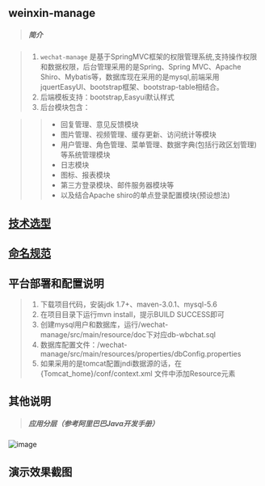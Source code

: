 weinxin-manage
------------------------

>##### 简介

> 1. `wechat-manage` 是基于SpringMVC框架的权限管理系统,支持操作权限和数据权限，后台管理采用的是Spring、Spring MVC、Apache Shiro、Mybatis等，数据库现在采用的是mysql,前端采用jquertEasyUI、bootstrap框架、bootstrap-table相结合。
> 2. 后端模板支持：bootstrap,Easyui默认样式
> 3. 后台模块包含：

> > * 回复管理、意见反馈模块
> > * 图片管理、视频管理、缓存更新、访问统计等模块
> > * 用户管理、角色管理、菜单管理、数据字典(包括行政区划管理)等系统管理模块
> > * 日志模块
> > * 图标、报表模块
> > * 第三方登录模块、邮件服务器模块等
> > * 以及结合Apache shiro的单点登录配置模块(预设想法)
			


[技术选型](http://note.youdao.com/noteshare?id=233df4488c0cac1b719952432977ca74&sub=CD29D21A0EA0410F83F9447BB3D1F0B9)
------------------------

[命名规范](http://note.youdao.com/noteshare?id=edb0df577a78a28d3c44cc8778b74149&sub=5F205BB8938F437CB2CF7F02ED11AD71)
------------------------


平台部署和配置说明
------------------------

> 1. 下载项目代码，安装jdk 1.7+、maven-3.0.1、mysql-5.6
> 2. 在项目目录下运行mvn install，提示BUILD SUCCESS即可
> 3. 创建mysql用户和数据库，运行/wechat-manage/src/main/resource/doc下对应db-wbchat.sql
> 4. 数据库配置文件：/wechat-manage/src/main/resources/properties/dbConfig.properties
> 5. 如果采用的是tomcat配置jndi数据源的话，在 {Tomcat_home}/conf/context.xml 文件中添加Resource元素 


其他说明
------------------------

>##### 应用分层（参考阿里巴巴Java开发手册）
![image](https://raw.githubusercontent.com/dllwh/wechat/master/static/0.png)


演示效果截图
------------------------


